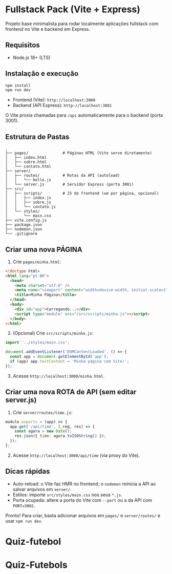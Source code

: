 # Fullstack Pack (Vite + Express)

Projeto base minimalista para rodar localmente aplicações fullstack com frontend no Vite e backend em Express.

## Requisitos
- Node.js 18+ (LTS)

## Instalação e execução
```bash
npm install
npm run dev
```
- Frontend (Vite): `http://localhost:3000`
- Backend (API Express): `http://localhost:3001`

O Vite proxia chamadas para `/api` automaticamente para o backend (porta 3001).

## Estrutura de Pastas
```
.
├── pages/               # Páginas HTML (Vite serve diretamente)
│   ├── index.html
│   ├── sobre.html
│   └── contato.html
├── server/
│   ├── routes/          # Rotas da API (autoload)
│   │   └── hello.js
│   └── server.js        # Servidor Express (porta 3001)
├── src/
│   ├── scripts/         # JS do frontend (um por página, opcional)
│   │   ├── index.js
│   │   ├── sobre.js
│   │   └── contato.js
│   └── styles/
│       └── main.css
├── vite.config.js
├── package.json
├── nodemon.json
└── .gitignore
```

## Criar uma nova PÁGINA
1) Crie `pages/minha.html`:
```html
<!doctype html>
<html lang="pt-BR">
  <head>
    <meta charset="utf-8" />
    <meta name="viewport" content="width=device-width, initial-scale=1" />
    <title>Minha Página</title>
  </head>
  <body>
    <div id="app">Carregando...</div>
    <script type="module" src="/src/scripts/minha.js"></script>
  </body>
</html>
```
2) (Opcional) Crie `src/scripts/minha.js`:
```js
import '../styles/main.css';

document.addEventListener('DOMContentLoaded', () => {
  const app = document.getElementById('app');
  if (app) app.textContent = 'Minha página com Vite!';
});
```
3) Acesse `http://localhost:3000/minha.html`.

## Criar uma nova ROTA de API (sem editar server.js)
1) Crie `server/routes/time.js`:
```js
module.exports = (app) => {
  app.get('/api/time', (_req, res) => {
    const agora = new Date();
    res.json({ time: agora.toISOString() });
  });
};
```
2) Acesse `http://localhost:3000/api/time` (via proxy do Vite).

## Dicas rápidas
- Auto-reload: o Vite faz HMR no frontend; o `nodemon` reinicia a API ao salvar arquivos em `server/`.
- Estilos: importe `src/styles/main.css` nos seus `*.js`.
- Porta ocupada: altere a porta do Vite com `--port` ou a da API com `PORT=3002`.

Pronto! Para criar, basta adicionar arquivos em `pages/` e `server/routes/` e usar `npm run dev`.
# Quiz-futebol
# Quiz-Futebols
